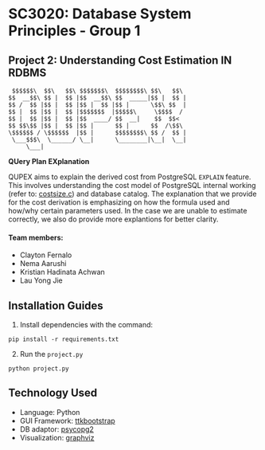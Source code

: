 # SC3020: Database System Principles - Group 1

## Project 2: Understanding Cost Estimation IN RDBMS

```
 $$$$$$\  $$\   $$\ $$$$$$$\  $$$$$$$$\ $$\   $$\
$$  __$$\ $$ |  $$ |$$  __$$\ $$  _____|$$ |  $$ |
$$ /  $$ |$$ |  $$ |$$ |  $$ |$$ |      \$$\ $$  |
$$ |  $$ |$$ |  $$ |$$$$$$$  |$$$$$\     \$$$$  /
$$ |  $$ |$$ |  $$ |$$  ____/ $$  __|    $$  $$<
$$ $$\$$ |$$ |  $$ |$$ |      $$ |      $$  /\$$\
\$$$$$$ / \$$$$$$  |$$ |      $$$$$$$$\ $$ /  $$ |
 \___$$$\  \______/ \__|      \________|\__|  \__|
     \___|

```

**QUery Plan EXplanation**

QUPEX aims to explain the derived cost from PostgreSQL `EXPLAIN` feature. This involves understanding the cost model of PostgreSQL internal working (refer to: [costsize.c](https://github.com/postgres/postgres/blob/master/src/backend/optimizer/path/costsize.c)) and database catalog. The explanation that we provide for the cost derivation is emphasizing on how the formula used and how/why certain parameters used. In the case we are unable to estimate correctly, we also do provide more explantions for better clarity.

#### Team members:

- Clayton Fernalo
- Nema Aarushi
- Kristian Hadinata Achwan
- Lau Yong Jie

## Installation Guides

1. Install dependencies with the command:

```
pip install -r requirements.txt
```

2. Run the `project.py`

```
python project.py
```

## Technology Used

- Language: Python
- GUI Framework: [ttkbootstrap](https://ttkbootstrap.readthedocs.io/en/latest/)
- DB adaptor: [psycopg2](https://pypi.org/project/psycopg2/)
- Visualization: [graphviz](https://pypi.org/project/graphviz/)
